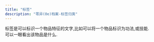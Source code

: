 ```yaml
---
title: "标签"
description: "零异(0e)档案-标签归类"
---
```

标签是可以标识一个物品特征的文字,比如可以将一个物品标识为功法,或技能.  
可以一眼看出该物品是什么.  